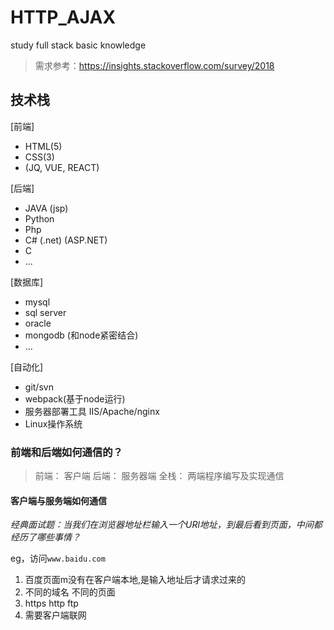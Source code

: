 # HTTP_AJAX 

study full stack basic knowledge

>需求参考：https://insights.stackoverflow.com/survey/2018

## 技术栈

[前端]
+ HTML(5)
+ CSS(3) 
+ (JQ, VUE, REACT)

[后端]
- JAVA (jsp)
- Python
- Php
- C# (.net) (ASP.NET)
- C
- ...

[数据库]

- mysql
- sql server
- oracle
- mongodb (和node紧密结合)
- ...

[自动化]

- git/svn
- webpack(基于node运行)
- 服务器部署工具 IIS/Apache/nginx
- Linux操作系统

### 前端和后端如何通信的？
> 前端： 客户端
> 后端： 服务器端
> 全栈： 两端程序编写及实现通信

#### 客户端与服务端如何通信
*经典面试题：当我们在浏览器地址栏输入一个URl地址，到最后看到页面，中间都经历了哪些事情？*

eg，访问`www.baidu.com`

1. 百度页面m没有在客户端本地,是输入地址后才请求过来的
2. 不同的域名 不同的页面
3. https http ftp
4. 需要客户端联网
    